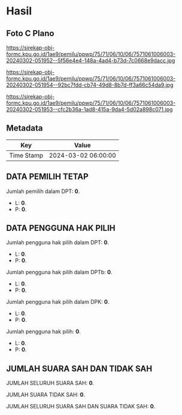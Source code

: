 # Hasil

## Foto C Plano

https://sirekap-obj-formc.kpu.go.id/1ae9/pemilu/ppwp/75/71/06/10/06/7571061006003-20240302-051952--5f56e4e4-148a-4ad4-b73d-7c0668e9dacc.jpg

https://sirekap-obj-formc.kpu.go.id/1ae9/pemilu/ppwp/75/71/06/10/06/7571061006003-20240302-051954--92bc7fdd-cb74-49d8-8b7d-ff3a66c54da9.jpg

https://sirekap-obj-formc.kpu.go.id/1ae9/pemilu/ppwp/75/71/06/10/06/7571061006003-20240302-051953--cfc2b36a-1ad8-415a-9da4-5d02a898c071.jpg


## Metadata

| Key        | Value               |
| ---------- | ------------------- |
| Time Stamp | 2024-03-02 06:00:00 |


## DATA PEMILIH TETAP

Jumlah pemilih dalam DPT: **0**.
 * L: **0**.
 * P: **0**.

## DATA PENGGUNA HAK PILIH

Jumlah pengguna hak pilih dalam DPT: **0**.
 * L: **0**.
 * P: **0**.

Jumlah pengguna hak pilih dalam DPTb: **0**.
 * L: **0**.
 * P: **0**.

Jumlah pengguna hak pilih dalam DPK: **0**.
 * L: **0**.
 * P: **0**.

Jumlah pengguna hak pilih: **0**.
 * L: **0**.
 * P: **0**.

## JUMLAH SUARA SAH DAN TIDAK SAH

JUMLAH SELURUH SUARA SAH: **0**.

JUMLAH SUARA TIDAK SAH: **0**.

JUMLAH SELURUH SUARA SAH DAN SUARA TIDAK SAH: **0**.


